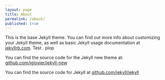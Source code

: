 ```yaml
---
layout: page
title: About
permalink: /about/
published: true
---
```




This is the base Jekyll theme. You can find out more info about customizing your Jekyll theme, as well as basic Jekyll usage documentation at [jekyllrb.com](http://jekyllrb.com/). Test . plop

You can find the source code for the Jekyll new theme at: [github.com/jglovier/jekyll-new](https://github.com/jglovier/jekyll-new)

You can find the source code for Jekyll at [github.com/jekyll/jekyll](https://github.com/jekyll/jekyll)
